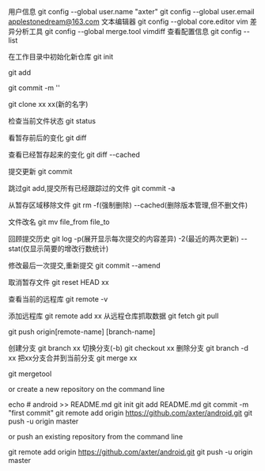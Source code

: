 用户信息
git config --global user.name "axter"
git config --global user.email applestonedream@163.com
文本编辑器
git config --global core.editor vim
差异分析工具
git config --global merge.tool vimdiff
查看配置信息
git config --list


在工作目录中初始化新仓库
git init

git add

git commit -m ''


git clone xx xx(新的名字)

检查当前文件状态
git status

看暂存前后的变化
git diff

查看已经暂存起来的变化
git diff --cached 

提交更新
git commit

跳过git add,提交所有已经跟踪过的文件
git commit -a

从暂存区域移除文件
git rm -f(强制删除) --cached(删除版本管理,但不删文件)

文件改名
git mv file_from file_to

回顾提交历史
git log -p(展开显示每次提交的内容差异) -2(最近的两次更新) --stat(仅显示简要的增改行数统计)

修改最后一次提交,重新提交
git commit --amend

取消暂存文件
git reset HEAD xx

查看当前的远程库
git remote -v

添加远程库
git remote add xx
从远程仓库抓取数据
git fetch
git pull

git push origin[remote-name] [branch-name]

创建分支
git branch xx
切换分支(-b)
git checkout xx
删除分支
git branch -d xx
把xx分支合并到当前分支
git merge xx

git mergetool










or create a new repository on the command line


echo # android >> README.md
git init
git add README.md
git commit -m "first commit"
git remote add origin https://github.com/axter/android.git
git push -u origin master

or push an existing repository from the command line


git remote add origin https://github.com/axter/android.git
git push -u origin master